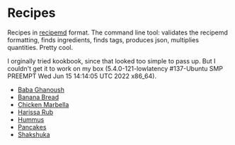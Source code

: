 # Recipes

Recipes in [recipemd](http://recipemd.org) format. The command line tool: validates the recipemd formatting, finds ingredients, finds tags, produces json, multiplies quantities. Pretty cool.

I orginally tried kookbook, since that looked too simple to pass up. But I couldn't get it to work on my box (5.4.0-121-lowlatency #137-Ubuntu SMP PREEMPT Wed Jun 15 14:14:05 UTC 2022 x86_64).



- [Baba Ghanoush](recipes/baba-ghanoush.md)
- [Banana Bread](recipes/banana-bread.md)
- [Chicken Marbella](recipes/chicken_marbella.md)
- [Harissa Rub](recipes/harissa-rub.md)
- [Hummus](recipes/hummus.md)
- [Pancakes](recipes/good_old_fashioned_pancakes.md)
- [Shakshuka](recipes/shakshuka.md)
